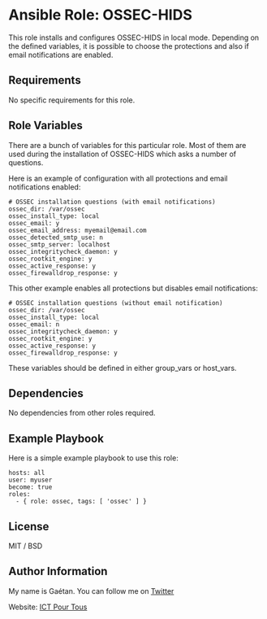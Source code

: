 Ansible Role: OSSEC-HIDS
=========

This role installs and configures OSSEC-HIDS in local mode. Depending on the defined variables, it is possible to choose the protections and also if email notifications are enabled.

Requirements
------------

No specific requirements for this role.

Role Variables
--------------

There are a bunch of variables for this particular role. Most of them are used during the installation of OSSEC-HIDS which asks a number of questions.

Here is an example of configuration with all protections and email notifications enabled:


```
# OSSEC installation questions (with email notifications)
ossec_dir: /var/ossec
ossec_install_type: local
ossec_email: y
ossec_email_address: myemail@email.com
ossec_detected_smtp_use: n
ossec_smtp_server: localhost
ossec_integritycheck_daemon: y
ossec_rootkit_engine: y
ossec_active_response: y
ossec_firewalldrop_response: y
```


This other example enables all protections but disables email notifications:


```
# OSSEC installation questions (without email notification)
ossec_dir: /var/ossec
ossec_install_type: local
ossec_email: n
ossec_integritycheck_daemon: y
ossec_rootkit_engine: y
ossec_active_response: y
ossec_firewalldrop_response: y
```

These variables should be defined in either group_vars or host_vars.

Dependencies
------------

No dependencies from other roles required.

Example Playbook
----------------

Here is a simple example playbook to use this role:

```
hosts: all
user: myuser
become: true
roles:
  - { role: ossec, tags: [ 'ossec' ] }
```

License
-------

MIT / BSD

Author Information
------------------

My name is Gaétan. You can follow me on [Twitter](https://twitter.com/gaetanict)

Website: [ICT Pour Tous](https://www.ictpourtous.com)
